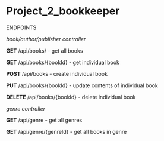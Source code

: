 # Project_2_bookkeeper

ENDPOINTS

*book/author/publisher controller*

**GET** /api/books/ - get all books

**GET** /api/books/{bookId} - get individual book

**POST** /api/books - create individual book

**PUT** /api/books/{bookId} - update contents of individual book

**DELETE** /api/books/{bookId} - delete individual book



*genre controller*

**GET** /api/genre - get all genres

**GET** /api/genre/{genreId} - get all books in genre

